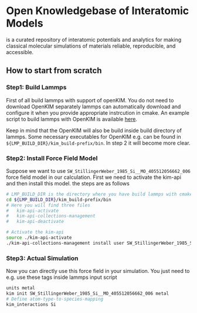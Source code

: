 # Open Knowledgebase of Interatomic Models

is a curated repository of interatomic potentials and analytics for making classical molecular simulations of materials reliable, reproducible, and accessible.

## How to start from scratch

### Step1: Build Lammps

First of all build lammps with support of openKIM. You do not need to download OpenKIM separately lammps can automatically download and configure it when you provide appropriate instrcution in cmake. An example script to build lammps with OpenKIM is available [here](./install-lammps-openKIM.sh).

Keep in mind that the OpenKIM will also be build inside build directory of lammps. Some necessary executables for OpenKIM e.g. can be found in `${LMP_BUILD_DIR}/kim_build-prefix/bin`. In step 2 it will become more clear.

### Step2: Install Force Field Model

Suppose we want to use `SW_StillingerWeber_1985_Si__MO_405512056662_006` force field model in our calculation. First we need to activate the kim-api and then install this model. the steps are as follows
```bash
# LMP_BUILD_DIR is the directory where you have build lammps with cmake
cd ${LMP_BUILD_DIR}/kim_build-prefix/bin
# Here you will find three files
#   kim-api-activate  
#   kim-api-collections-management  
#   kim-api-deactivate

# Activate the kim-api
source ./kim-api-activate
./kim-api-collections-management install user SW_StillingerWeber_1985_Si__MO_405512056662_006
```

### Step3: Actual Simulation
Now you can directly use this force field in your simulation. You just need to e.g. use these tags inside lammps input script

```bash
units metal
kim init SW_StillingerWeber_1985_Si__MO_405512056662_006 metal
# Define atom-type-to-species-mapping
kim_interactions Si
```